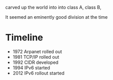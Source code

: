 carved up the world into into class A, class B, 

It seemed an eminently good division at the time

# Timeline

* 1972 Arpanet rolled out
* 1981 TCP/IP rolled out
* 1992 CIDR developed
* 1994 IPv6 started
* 2012 IPv6 rollout started
 
